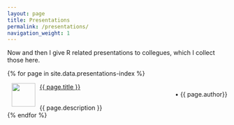 ```yaml
---
layout: page
title: Presentations
permalink: /presentations/
navigation_weight: 1
---
```


Now and then I give R related presentations to collegues, which I collect those here.

{% for page in site.data.presentations-index %}
  <div class="boxed_page">
    <div class = "index_item_left">
      <img src="{{ page.image }}" style="margin: 0px 10px" width="54" height="54" align="left"/>
    </div>
    <div clas = "index_item_right">
      <p style="text-align:left;"><a href="{{ page.url }}">{{ page.title }}</a><br>&nbsp;<span style="float:right;">
		<time>&nbsp;•&nbsp;{{ page.author}}</time></p>
      {{ page.description }}
      <br>
    </div>
  </div>
{% endfor %}
<br><br>
